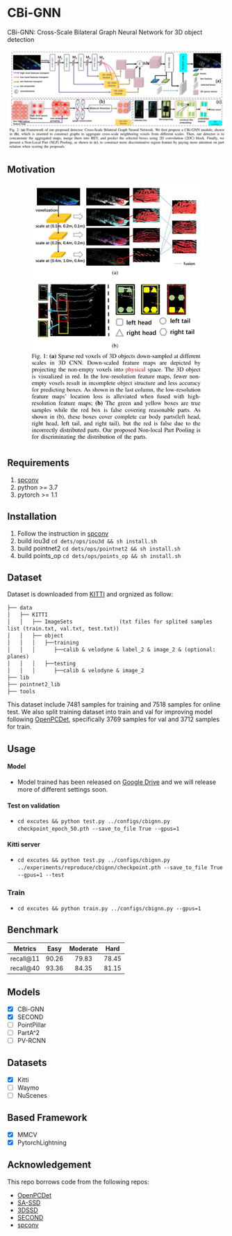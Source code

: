 # CBi-GNN

CBi-GNN: Cross-Scale Bilateral Graph Neural Network for 3D object detection
<div align=center>
  <img width=800 src="readme/fig3.jpg" >
</div>

## Motivation

<div align=center>
  <img width=400 src="readme/fig4.jpg" >
</div>

## Requirements

1. [spconv](https://github.com/traveller59/spconv)
2. python >= 3.7
3. pytorch >= 1.1

## Installation

1. Follow the instruction in [spconv](https://github.com/traveller59/spconv)
2. build iou3d `cd dets/ops/iou3d && sh install.sh`
3. build pointnet2 `cd dets/ops/pointnet2 && sh install.sh`
4. build points_op `cd dets/ops/points_op && sh install.sh`


## Dataset 
  Dataset is downloaded from [KITTI](http://www.cvlibs.net/datasets/kitti/eval_object.php?obj_benchmark=3d) and orgnized as follow:
  
  ```
  ├── data
  │   ├── KITTI
  │   │   ├── ImageSets               (txt files for splited samples list (train.txt, val.txt, test.txt))
  │   │   ├── object
  │   │   │   ├──training
  │   │   │      ├──calib & velodyne & label_2 & image_2 & (optional: planes)
  │   │   │   ├──testing
  │   │   │      ├──calib & velodyne & image_2
  ├── lib
  ├── pointnet2_lib
  ├── tools
  ```
  This dataset include 7481 samples for training and 7518 samples for online test.
  We also split training dataset into train and val for improving model 
  following  [OpenPCDet](https://github.com/open-mmlab/OpenPCDet), specifically 3769 samples for val and 3712 samples for train. 
## Usage

#### Model
- Model trained has been released on [Google Drive](https://drive.google.com/file/d/13V71iLbhWDYssMmRSzmwo57Vzm8XCD5P/view?usp=sharing) and we will release more of different settings soon.
#### Test on validation

- `cd excutes && python test.py ../configs/cbignn.py checkpoint_epoch_50.pth --save_to_file True --gpus=1`

#### Kitti server

- `cd excutes && python test.py ../configs/cbignn.py ../experiments/reproduce/cbignn/checkpoint.pth --save_to_file True --gpus=1 --test`

### Train

- `cd excutes && python train.py ../configs/cbignn.py --gpus=1`

## Benchmark

|  Metrics |  Easy | Moderate |  Hard |
|:--------:|:-----:|:--------:|:-----:|
| recall@11 | 90.26 |   79.83  | 78.45 |
| recall@40 | 93.36 |   84.35  | 81.15 |+

## Models

- [X] CBi-GNN
- [X] SECOND
- [ ] PointPillar
- [ ] PartA^2
- [ ] PV-RCNN

## Datasets

- [X] Kitti
- [ ] Waymo
- [ ] NuScenes

## Based Framework

- [X] MMCV
- [X] PytorchLightning

## Acknowledgement
This repo borrows code from the following repos:
  - [OpenPCDet](https://github.com/open-mmlab/OpenPCDet)
  - [SA-SSD](https://github.com/skyhehe123/SA-SSD)
  - [3DSSD](https://github.com/dvlab-research/3DSSD)
  - [SECOND](https://github.com/traveller59/second.pytorch)
  - [spconv](https://github.com/traveller59/spconv)